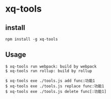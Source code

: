 # xq-tools

## install

```
npm install -g xq-tools
```


## Usage

```
$ xq-tools run webpack: build by webpack
$ xq-tools run rollup: build by rollup

$ xq-tools exe ./tools.js add func:功能1
$ xq-tools exe ./tools.js replace func:功能1
$ xq-tools exe ./tools.js delete func[:功能1]
```
